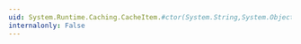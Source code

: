 ```yaml
---
uid: System.Runtime.Caching.CacheItem.#ctor(System.String,System.Object)
internalonly: False
---
```

